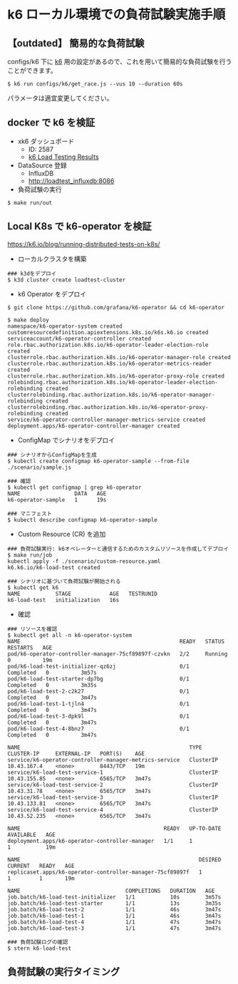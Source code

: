 # k6 ローカル環境での負荷試験実施手順

## 【outdated】 簡易的な負荷試験

configs/k6 下に [k6](https://k6.io/) 用の設定があるので、これを用いて簡易的な負荷試験を行うことができます。

```shell
$ k6 run configs/k6/get_race.js --vus 10 --duration 60s
```

パラメータは適宜変更してください。

## docker で k6 を検証

- xk6 ダッシュボード
  - ID: 2587
  - [k6 Load Testing Results](https://grafana.com/grafana/dashboards/2587-k6-load-testing-results/)
- DataSource 登録
  - InfluxDB
  - [http://loadtest_influxdb:8086](http://loadtest_influxdb:8086)
- 負荷試験の実行

```shell
$ make run/out
```

## Local K8s で k6-operator を検証

https://k6.io/blog/running-distributed-tests-on-k8s/

- ローカルクラスタを構築

```shell
### k3dをデプロイ
$ k3d cluster create loadtest-cluster
```

- k6 Operator をデプロイ

```shell
$ git clone https://github.com/grafana/k6-operator && cd k6-operator

$ make deploy
namespace/k6-operator-system created
customresourcedefinition.apiextensions.k8s.io/k6s.k6.io created
serviceaccount/k6-operator-controller created
role.rbac.authorization.k8s.io/k6-operator-leader-election-role created
clusterrole.rbac.authorization.k8s.io/k6-operator-manager-role created
clusterrole.rbac.authorization.k8s.io/k6-operator-metrics-reader created
clusterrole.rbac.authorization.k8s.io/k6-operator-proxy-role created
rolebinding.rbac.authorization.k8s.io/k6-operator-leader-election-rolebinding created
clusterrolebinding.rbac.authorization.k8s.io/k6-operator-manager-rolebinding created
clusterrolebinding.rbac.authorization.k8s.io/k6-operator-proxy-rolebinding created
service/k6-operator-controller-manager-metrics-service created
deployment.apps/k6-operator-controller-manager created
```

- ConfigMap でシナリオをデプロイ

```shell
### シナリオからConfigMapを生成
$ kubectl create configmap k6-operator-sample --from-file ./scenario/sample.js

### 確認
$ kubectl get configmap | grep k6-operator
NAME                 DATA   AGE
k6-operator-sample   1      19s

### マニフェスト
$ kubectl describe configmap k6-operator-sample
```

- Custom Resource (CR) を追加

```shell
### 負荷試験実行: k6オペレーターと通信するためのカスタムリソースを作成してデプロイ
$ make run/job
kubectl apply -f ./scenario/custom-resource.yaml
k6.k6.io/k6-load-test created

### シナリオに基づいて負荷試験が開始される
$ kubectl get k6
NAME           STAGE            AGE   TESTRUNID
k6-load-test   initialization   16s
```

- 確認

```shell
### リソースを確認
$ kubectl get all -n k6-operator-system
NAME                                                  READY   STATUS      RESTARTS   AGE
pod/k6-operator-controller-manager-75cf89897f-czvkn   2/2     Running     0          19m
pod/k6-load-test-initializer-qz6zj                    0/1     Completed   0          3m57s
pod/k6-load-test-starter-dp7bg                        0/1     Completed   0          3m35s
pod/k6-load-test-2-c2k27                              0/1     Completed   0          3m47s
pod/k6-load-test-1-tjln4                              0/1     Completed   0          3m47s
pod/k6-load-test-3-dpk9l                              0/1     Completed   0          3m47s
pod/k6-load-test-4-8bnz7                              0/1     Completed   0          3m47s

NAME                                                     TYPE        CLUSTER-IP     EXTERNAL-IP   PORT(S)    AGE
service/k6-operator-controller-manager-metrics-service   ClusterIP   10.43.167.4    <none>        8443/TCP   19m
service/k6-load-test-service-1                           ClusterIP   10.43.155.85   <none>        6565/TCP   3m47s
service/k6-load-test-service-2                           ClusterIP   10.43.31.78    <none>        6565/TCP   3m47s
service/k6-load-test-service-3                           ClusterIP   10.43.133.81   <none>        6565/TCP   3m47s
service/k6-load-test-service-4                           ClusterIP   10.43.52.235   <none>        6565/TCP   3m47s

NAME                                             READY   UP-TO-DATE   AVAILABLE   AGE
deployment.apps/k6-operator-controller-manager   1/1     1            1           19m

NAME                                                        DESIRED   CURRENT   READY   AGE
replicaset.apps/k6-operator-controller-manager-75cf89897f   1         1         1       19m

NAME                                 COMPLETIONS   DURATION   AGE
job.batch/k6-load-test-initializer   1/1           10s        3m57s
job.batch/k6-load-test-starter       1/1           13s        3m35s
job.batch/k6-load-test-2             1/1           46s        3m47s
job.batch/k6-load-test-1             1/1           46s        3m47s
job.batch/k6-load-test-4             1/1           47s        3m47s
job.batch/k6-load-test-3             1/1           47s        3m47s

### 負荷試験ログの確認
$ stern k6-load-test
```

## 負荷試験の実行タイミング
